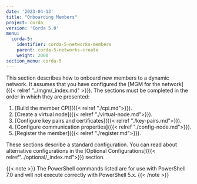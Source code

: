 ```yaml
---
date: '2023-04-13'
title: "Onboarding Members"
project: corda
version: 'Corda 5.0'
menu:
  corda-5:
    identifier: corda-5-networks-members
    parent: corda-5-networks-create
    weight: 2000
section_menu: corda-5
---
```

This section describes how to onboard new members to a dynamic network. It assumes that you have configured the [MGM for the network]({{< relref "../mgm/_index.md" >}}). The sections must be completed in the order in which they are presented:

1. [Build the member CPI]({{< relref "./cpi.md">}}).
2. [Create a virtual node]({{< relref "./virtual-node.md">}}).
3. [Configure key pairs and certificates]({{< relref "./key-pairs.md">}}).
5. [Configure communication properties]({{< relref "./config-node.md">}}).
4. [Register the member]({{< relref "./register.md">}}).

These sections describe a standard configuration. You can read about alternative configurations in the [Optional Configurations]({{< relref"../optional/_index.md">}}) section. 

{{< note >}}
The PowerShell commands listed are for use with PowerShell 7.0 and will not execute correctly with PowerShell 5.x.
{{< /note >}}